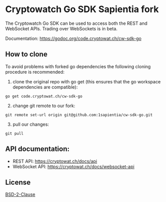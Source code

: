 # Cryptowatch Go SDK Sapientia fork

The Cryptowatch Go SDK can be used to access both the REST and WebSocket APIs. Trading over WebSockets is in beta.

Documentation: https://godoc.org/code.cryptowat.ch/cw-sdk-go

## How to clone

To avoid problems with forked go dependencies the following cloning procedure is recommended:

1. clone the original repo with go get (this ensures that the go workspace dependencies are compatible):
```
go get code.cryptowat.ch/cw-sdk-go
```
2. change git remote to our fork:
```
git remote set-url origin git@github.com:1sapientia/cw-sdk-go.git
```
3. pull our changes:
```
git pull
```

## API documentation:

- REST API: https://cryptowat.ch/docs/api
- WebSocket API: https://cryptowat.ch/docs/websocket-api

## License

[BSD-2-Clause](LICENSE)
